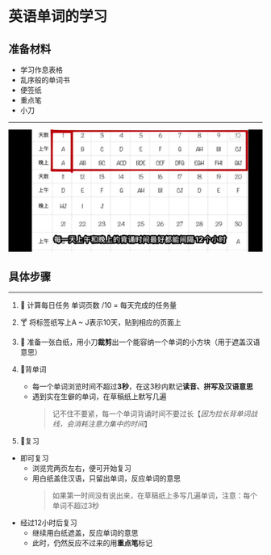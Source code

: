 # 英语单词的学习
## 准备材料
- 学习作息表格
- 乱序般的单词书
- 便签纸
- 重点笔
- 小刀
***
![image](https://github.com/ruorong/Learning_English/blob/master/image/English.jpg)
## 具体步骤
***
1. 🍷 计算每日任务
单词页数 /10 = 每天完成的任务量
2. 🍸  将标签纸写上A ~ J表示10天，贴到相应的页面上
3. 🍹 准备一张白纸，用小刀**裁剪**出一个能容纳一个单词的小方块（用于遮盖汉语意思）
4. 🍺背单词
   - 每一个单词浏览时间不超过**3秒**，在这3秒内默记**读音、拼写及汉语意思**
   - 遇到实在生僻的单词，在草稿纸上默写几遍
      >记不住不要紧，每一个单词背诵时间不要过长【*因为拉长背单词战线，会消耗注意力集中的时间*】

5. 🍻复习
- 即可复习
     - 浏览完两页左右，便可开始复习
     - 用白纸盖住汉语，只留出单词，反应单词的意思
       >如果第一时间没有说出来，在草稿纸上多写几遍单词，注意：每个单词不超过3秒
- 经过12小时后复习
   - 继续用白纸遮盖，反应单词的意思
   - 此时，仍然反应不过来的用**重点笔**标记
  
